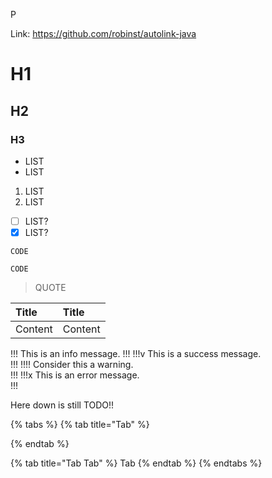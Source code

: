 P

Link: https://github.com/robinst/autolink-java

# H1

## H2

### H3

* LIST
* LIST

1. LIST
2. LIST

* [ ] LIST?
* [x] LIST?

```text
CODE
```

`CODE`

> QUOTE



| Title | Title |
| :--- | :--- |
| Content | Content |

!!!
This is an info message.
!!!
!!!v
This is a success message.  
!!!
!!!!
Consider this a warning.  
!!!
!!!x
This is an error message.  
!!!

Here down is still TODO!!

{% tabs %}
{% tab title="Tab" %}

{% endtab %}

{% tab title="Tab Tab" %}
Tab
{% endtab %}
{% endtabs %}
